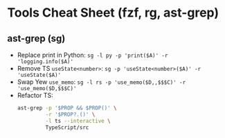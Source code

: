 # Tools Cheat Sheet (fzf, rg, ast-grep)

## ast-grep (sg)

- Replace print in Python: `sg -l py -p 'print($A)' -r 'logging.info($A)'`
- Remove TS `useState<number>`: `sg -p 'useState<number>($A)' -r 'useState($A)'`
- Swap Yew `use_memo`: `sg -l rs -p 'use_memo($D,,$$$C)' -r 'use_memo($D,$$$C)'`
- Refactor TS:
  ```sh
  ast-grep -p '$PROP && $PROP()' \
           -r '$PROP?.()' \
           -l ts --interactive \
           TypeScript/src
  ```
